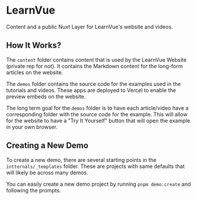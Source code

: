 # LearnVue

Content and a public Nuxt Layer for LearnVue's website and videos.

## How It Works?

The `content` folder contains content that is used by the LearnVue Website (private rep for not). It contains the Markdown content for the long-form articles on the website.

The `demos` folder contains the source code for the examples used in the tutorials and videos. These apps are deployed to Vercel to enable the preview embeds on the website.

The long term goal for the `demos` folder is to have each article/video have a corresponding folder with the source code for the example. This will allow for the website to have a "Try It Yourself" button that will open the example in your own browser.

## Creating a New Demo

To create a new demo, there are several starting points in the `intternals/_templates` folder. These are projects with same defaults that will likely be across many demos.

You can easily create a new demo project by running `pnpm demo:create` and following the prompts.